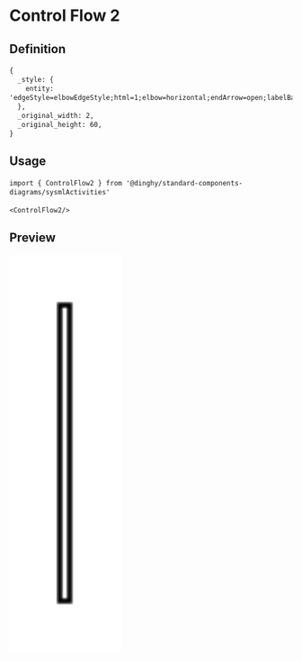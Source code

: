 # Control Flow 2

## Definition

```
{
  _style: { 
    entity: 'edgeStyle=elbowEdgeStyle;html=1;elbow=horizontal;endArrow=open;labelBackgroundColor=none;endSize=12;',
  },
  _original_width: 2,
  _original_height: 60,
}
```

## Usage

```
import { ControlFlow2 } from '@dinghy/standard-components-diagrams/sysmlActivities'

<ControlFlow2/>
```

## Preview

<img src="./control-flow-2.png" width="200"/>
